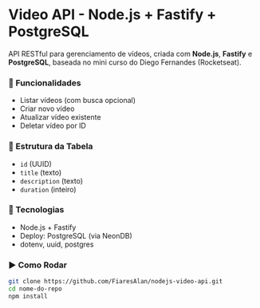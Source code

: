 # Video API - Node.js + Fastify + PostgreSQL

API RESTful para gerenciamento de vídeos, criada com **Node.js**, **Fastify** e **PostgreSQL**, baseada no mini curso do Diego Fernandes (Rocketseat).

### 🚀 Funcionalidades

- Listar vídeos (com busca opcional)
- Criar novo vídeo
- Atualizar vídeo existente
- Deletar vídeo por ID

### 🧱 Estrutura da Tabela

- `id` (UUID)
- `title` (texto)
- `description` (texto)
- `duration` (inteiro)

### 🧰 Tecnologias

- Node.js + Fastify
- Deploy: PostgreSQL (via NeonDB)
- dotenv, uuid, postgres


### ▶️ Como Rodar
```bash
git clone https://github.com/FiaresAlan/nodejs-video-api.git
cd nome-do-repo
npm install


